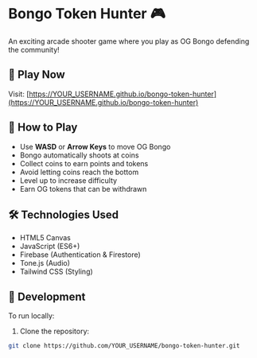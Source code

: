 # Bongo Token Hunter 🎮

An exciting arcade shooter game where you play as OG Bongo defending the community!

## 🚀 Play Now

Visit: [https://YOUR_USERNAME.github.io/bongo-token-hunter](https://YOUR_USERNAME.github.io/bongo-token-hunter)

## 🎯 How to Play

- Use **WASD** or **Arrow Keys** to move OG Bongo
- Bongo automatically shoots at coins
- Collect coins to earn points and tokens
- Avoid letting coins reach the bottom
- Level up to increase difficulty
- Earn OG tokens that can be withdrawn

## 🛠️ Technologies Used

- HTML5 Canvas
- JavaScript (ES6+)
- Firebase (Authentication & Firestore)
- Tone.js (Audio)
- Tailwind CSS (Styling)

## 🔧 Development

To run locally:

1. Clone the repository:
```bash
git clone https://github.com/YOUR_USERNAME/bongo-token-hunter.git
